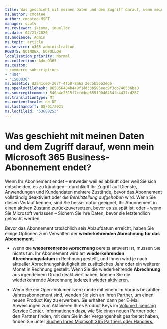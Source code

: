 ```yaml
---
title: Was geschieht mit meinen Daten und dem Zugriff darauf, wenn mein Microsoft 365 Business-Abonnement endet?
ms.author: cmcatee
author: cmcatee-MSFT
manager: scotv
ms.reviewer: jkinma, jmueller
ms.date: 04/21/2020
ms.audience: Admin
ms.topic: article
ms.service: o365-administration
ROBOTS: NOINDEX, NOFOLLOW
localization_priority: Normal
ms.collection: Adm_O365
ms.custom:
- commerce_subscriptions
- "484"
- "1500030"
ms.assetid: d2a41ce0-207f-4f50-8a6a-2ec5b56b3ed6
ms.openlocfilehash: 865056484b449f1dd33b595eec9f3cb740536ba0
ms.sourcegitcommit: 540a4e2515f7cfddee65519046454fc4437cd287
ms.translationtype: MT
ms.contentlocale: de-DE
ms.lasthandoff: 08/01/2021
ms.locfileid: "53688253"
---
```

# <a name="what-happens-to-my-data-and-access-when-my-microsoft-365-for-business-subscription-ends"></a>Was geschieht mit meinen Daten und dem Zugriff darauf, wenn mein Microsoft 365 Business-Abonnement endet?

Wenn Ihr Abonnement endet – entweder weil es abläuft oder weil Sie sich entscheiden, es zu kündigen – durchläuft Ihr Zugriff auf Dienste, Anwendungen und Kundendaten mehrere Zustände, bevor das Abonnement vollständig deaktiviert oder  *die Bereitstellung aufgehoben*  wird. Wenn Sie diesen Verlauf kennen, sind Sie besser dafür geeignet, Ihr Abonnement in einen aktiven Zustand zurückzuversetzen, bevor es zu spät ist, oder – wenn Sie Microsoft verlassen – Sichern Sie Ihre Daten, bevor sie letztendlich gelöscht werden.
  
Bevor das Abonnement tatsächlich sein Ablaufdatum erreicht, haben Sie einige Optionen zum Verwalten der **wiederkehrenden Abrechnung für das Abonnement.**
  
- Wenn die **wiederkehrende Abrechnung** bereits aktiviert ist, müssen Sie nichts tun. Ihr Abonnement wird am **wiederkehrenden Abrechnungsdatum** in Rechnung gestellt, und Ihnen wird je nach aktueller Abrechnungshäufigkeit ein zusätzliches Jahr oder ein weiterer Monat in Rechnung gestellt. Wenn Sie die wiederkehrende **Abrechnung** aus irgendeinem Grund deaktiviert haben, können Sie die wiederkehrende Abrechnung jederzeit [wieder aktivieren.](https://docs.microsoft.com/microsoft-365/commerce/subscriptions/renew-your-subscription#turn-recurring-billing-off-or-on)

- Wenn Sie ein Open-Volumenlizenzkunde mit einem im Voraus bezahlten Jahresabonnement sind, wenden Sie sich an Ihren Partner, um einen neuen Product Key zu erwerben. Sie erhalten dann per E-Mail Anweisungen zum Aktivieren Ihres Product Keys im [Volume Licensing Service Center](https://go.microsoft.com/fwlink/p/?LinkID=282016). Informationen dazu, wie Sie einen neuen Partner oder den Partner finden, mit dem Sie in der Vergangenheit gearbeitet haben, finden Sie unter [Suchen Ihres Microsoft 365 Partners oder Händlers.](https://docs.microsoft.com/microsoft-365/admin/manage/find-your-partner-or-reseller)